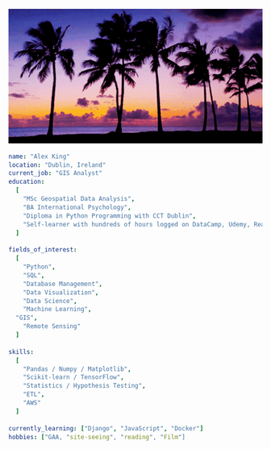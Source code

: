 
<!--
**Alexander-JKing/Alexander-JKing** is a ✨ _special_ ✨ repository because its `README.md` (this file) appears on your GitHub profile.

Here are some ideas to get you started:

- 🔭 I’m currently working on ...
- 🌱 I’m currently learning ...
- 👯 I’m looking to collaborate on ...
- 🤔 I’m looking for help with ...
- 💬 Ask me about ...
- 📫 How to reach me: ...
- 😄 Pronouns: ...
- ⚡ Fun fact: ...
-->

<p align="center">
  <img src="gifs/palm_trees.gif" alt="i"/>
</p>

```yaml
name: "Alex King"
location: "Dublin, Ireland"
current_job: "GIS Analyst"
education:
  [
    "MSc Geospatial Data Analysis",
    "BA International Psychology",
    "Diploma in Python Programming with CCT Dublin",
    "Self-learner with hundreds of hours logged on DataCamp, Udemy, RealPython, etc."
  ]

fields_of_interest:
  [
    "Python",
    "SQL",
    "Database Management",
    "Data Visualization",
    "Data Science",
    "Machine Learning",
  "GIS",
    "Remote Sensing"
  ]

skills:
  [
    "Pandas / Numpy / Matplotlib",
    "Scikit-learn / TensorFlow",
    "Statistics / Hypothesis Testing",
    "ETL",
    "AWS"
  ]

currently_learning: ["Django", "JavaScript", "Docker"]
hobbies: ["GAA, "site-seeing", "reading", "Film"]
```
